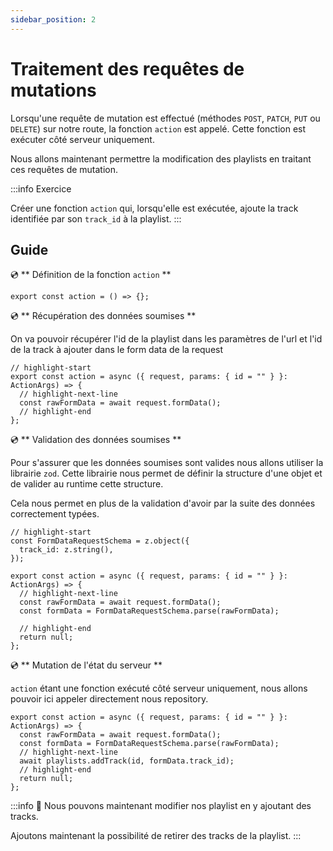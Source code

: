 ```yaml
---
sidebar_position: 2
---
```


# Traitement des requêtes de mutations

Lorsqu'une requête de mutation est effectué (méthodes `POST`, `PATCH`, `PUT` ou `DELETE`) sur notre route, la fonction `action` est appelé. Cette fonction est exécuter côté serveur uniquement.

Nous allons maintenant permettre la modification des playlists en traitant ces requêtes de mutation.

:::info Exercice

Créer une fonction `action` qui, lorsqu'elle est exécutée, ajoute la track identifiée par son `track_id` à la playlist.
:::

## Guide

💿 ** Définition de la fonction `action` **

```tsx title="app/routes/_layout.playlists.$id.(edit).tsx"
export const action = () => {};
```

💿 ** Récupération des données soumises **

On va pouvoir récupérer l'id de la playlist dans les paramètres de l'url et l'id de la track à ajouter dans le form data de la request

```tsx title="app/routes/_layout.playlists.$id.(edit).tsx"
// highlight-start
export const action = async ({ request, params: { id = "" } }: ActionArgs) => {
  // highlight-next-line
  const rawFormData = await request.formData();
  // highlight-end
};
```

💿 ** Validation des données soumises **

Pour s'assurer que les données soumises sont valides nous allons utiliser la librairie `zod`. Cette librairie nous permet de définir la structure d'une objet et de valider au runtime cette structure.

Cela nous permet en plus de la validation d'avoir par la suite des données correctement typées.

```tsx title="app/routes/_layout.playlists.$id.(edit).tsx"
// highlight-start
const FormDataRequestSchema = z.object({
  track_id: z.string(),
});

export const action = async ({ request, params: { id = "" } }: ActionArgs) => {
  // highlight-next-line
  const rawFormData = await request.formData();
  const formData = FormDataRequestSchema.parse(rawFormData);

  // highlight-end
  return null;
};
```

💿 ** Mutation de l'état du serveur **

`action` étant une fonction exécuté côté serveur uniquement, nous allons pouvoir ici appeler directement nous repository.

```tsx title="app/routes/_layout.playlists.$id.(edit).tsx"
export const action = async ({ request, params: { id = "" } }: ActionArgs) => {
  const rawFormData = await request.formData();
  const formData = FormDataRequestSchema.parse(rawFormData);
  // highlight-next-line
  await playlists.addTrack(id, formData.track_id);
  // highlight-end
  return null;
};
```

:::info 👏 Nous pouvons maintenant modifier nos playlist en y ajoutant des tracks.

Ajoutons maintenant la possibilité de retirer des tracks de la playlist.
:::
